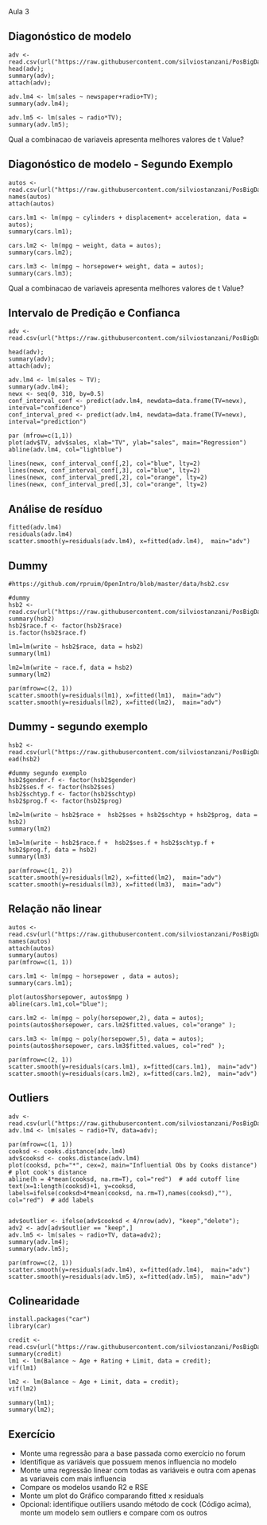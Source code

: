 Aula 3

## Diagonóstico de modelo
```
adv <- read.csv(url("https://raw.githubusercontent.com/silviostanzani/PosBigData/master/Advertising.csv"));
head(adv);
summary(adv);
attach(adv);

adv.lm4 <- lm(sales ~ newspaper+radio+TV);
summary(adv.lm4);

adv.lm5 <- lm(sales ~ radio*TV);
summary(adv.lm5);
```

Qual a combinacao de variaveis apresenta melhores valores de t  Value?

## Diagonóstico de modelo - Segundo Exemplo

```
autos <- read.csv(url("https://raw.githubusercontent.com/silviostanzani/PosBigData/master/Auto2.csv"));
names(autos)
attach(autos)

cars.lm1 <- lm(mpg ~ cylinders + displacement+ acceleration, data = autos);
summary(cars.lm1);

cars.lm2 <- lm(mpg ~ weight, data = autos);
summary(cars.lm2);

cars.lm3 <- lm(mpg ~ horsepower+ weight, data = autos);
summary(cars.lm3);
```

Qual a combinacao de variaveis apresenta melhores valores de t  Value?

## Intervalo de Predição e Confianca
```
adv <- read.csv(url("https://raw.githubusercontent.com/silviostanzani/PosBigData/master/Advertising.csv"));

head(adv);
summary(adv);
attach(adv);

adv.lm4 <- lm(sales ~ TV);
summary(adv.lm4);
newx <- seq(0, 310, by=0.5)
conf_interval_conf <- predict(adv.lm4, newdata=data.frame(TV=newx), interval="confidence")
conf_interval_pred <- predict(adv.lm4, newdata=data.frame(TV=newx), interval="prediction")
                                                            
par (mfrow=c(1,1))
plot(adv$TV, adv$sales, xlab="TV", ylab="sales", main="Regression")
abline(adv.lm4, col="lightblue")

lines(newx, conf_interval_conf[,2], col="blue", lty=2)
lines(newx, conf_interval_conf[,3], col="blue", lty=2)
lines(newx, conf_interval_pred[,2], col="orange", lty=2)
lines(newx, conf_interval_pred[,3], col="orange", lty=2)
```

## Análise de resíduo
```
fitted(adv.lm4)
residuals(adv.lm4)
scatter.smooth(y=residuals(adv.lm4), x=fitted(adv.lm4),  main="adv")
```
## Dummy
```
#https://github.com/rpruim/OpenIntro/blob/master/data/hsb2.csv

#dummy
hsb2 <- read.csv(url("https://raw.githubusercontent.com/silviostanzani/PosBigData/master/hsb2.csv"));
summary(hsb2)
hsb2$race.f <- factor(hsb2$race)
is.factor(hsb2$race.f)

lm1=lm(write ~ hsb2$race, data = hsb2)
summary(lm1)

lm2=lm(write ~ race.f, data = hsb2)
summary(lm2)

par(mfrow=c(2, 1))
scatter.smooth(y=residuals(lm1), x=fitted(lm1),  main="adv")
scatter.smooth(y=residuals(lm2), x=fitted(lm2),  main="adv")
```

## Dummy - segundo exemplo
```
hsb2 <- read.csv(url("https://raw.githubusercontent.com/silviostanzani/PosBigData/master/hsb2.csv"));
ead(hsb2)

#dummy segundo exemplo
hsb2$gender.f <- factor(hsb2$gender)
hsb2$ses.f <- factor(hsb2$ses)
hsb2$schtyp.f <- factor(hsb2$schtyp)
hsb2$prog.f <- factor(hsb2$prog)

lm2=lm(write ~ hsb2$race +  hsb2$ses + hsb2$schtyp + hsb2$prog, data = hsb2)
summary(lm2)

lm3=lm(write ~ hsb2$race.f +  hsb2$ses.f + hsb2$schtyp.f + hsb2$prog.f, data = hsb2)
summary(lm3)

par(mfrow=c(1, 2))
scatter.smooth(y=residuals(lm2), x=fitted(lm2),  main="adv")
scatter.smooth(y=residuals(lm3), x=fitted(lm3),  main="adv")
```

## Relação não linear
```
autos <- read.csv(url("https://raw.githubusercontent.com/silviostanzani/PosBigData/master/Auto2.csv"))
names(autos)
attach(autos)
summary(autos)
par(mfrow=c(1, 1))

cars.lm1 <- lm(mpg ~ horsepower , data = autos);
summary(cars.lm1);

plot(autos$horsepower, autos$mpg )
abline(cars.lm1,col="blue");

cars.lm2 <- lm(mpg ~ poly(horsepower,2), data = autos);
points(autos$horsepower, cars.lm2$fitted.values, col="orange" );

cars.lm3 <- lm(mpg ~ poly(horsepower,5), data = autos);
points(autos$horsepower, cars.lm3$fitted.values, col="red" );

par(mfrow=c(2, 1))
scatter.smooth(y=residuals(cars.lm1), x=fitted(cars.lm1),  main="adv")
scatter.smooth(y=residuals(cars.lm2), x=fitted(cars.lm2),  main="adv")

```

## Outliers

```
adv <- read.csv(url("https://raw.githubusercontent.com/silviostanzani/PosBigData/master/Advertising.csv"));
adv.lm4 <- lm(sales ~ radio+TV, data=adv);

par(mfrow=c(1, 1))
cooksd <- cooks.distance(adv.lm4)
adv$cooksd <- cooks.distance(adv.lm4)
plot(cooksd, pch="*", cex=2, main="Influential Obs by Cooks distance")  # plot cook's distance
abline(h = 4*mean(cooksd, na.rm=T), col="red")  # add cutoff line
text(x=1:length(cooksd)+1, y=cooksd, labels=ifelse(cooksd>4*mean(cooksd, na.rm=T),names(cooksd),""), col="red")  # add labels


adv$outlier <- ifelse(adv$cooksd < 4/nrow(adv), "keep","delete");
adv2 <- adv[adv$outlier == "keep",]
adv.lm5 <- lm(sales ~ radio+TV, data=adv2);
summary(adv.lm4);
summary(adv.lm5);

par(mfrow=c(2, 1))
scatter.smooth(y=residuals(adv.lm4), x=fitted(adv.lm4),  main="adv")
scatter.smooth(y=residuals(adv.lm5), x=fitted(adv.lm5),  main="adv")
```

## Colinearidade
```
install.packages("car")
library(car)

credit <- read.csv(url("https://raw.githubusercontent.com/silviostanzani/PosBigData/master/Credit.csv"))
summary(credit)
lm1 <- lm(Balance ~ Age + Rating + Limit, data = credit);
vif(lm1)

lm2 <- lm(Balance ~ Age + Limit, data = credit);
vif(lm2)

summary(lm1);
summary(lm2);
```

## Exercício

* Monte uma regressão para a base passada como exercício no forum
* Identifique as variáveis que possuem menos influencia no modelo
* Monte uma regressão linear com todas as variáveis e outra com apenas as variaveis com mais influencia
* Compare os modelos usando R2 e RSE
* Monte um plot do Gráfico comparando fitted x residuals
* Opcional: identifique outiliers usando método de cock (Código acima), monte um modelo sem outliers e compare com os outros
